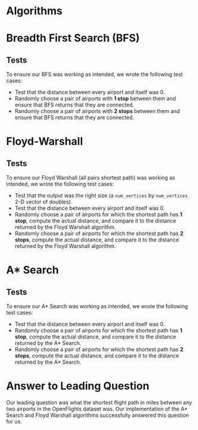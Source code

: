 

# Algorithms

# Breadth First Search (BFS)
## Tests
To ensure our BFS was working as intended, we wrote the following test cases:
* Test that the distance between every airport and itself was 0.
* Randomly choose a pair of airports with **1 stop** between them and ensure that BFS returns that they are connected.
* Randomly choose a pair of airports with **2 stops** between them and ensure that BFS returns that they are connected.


# Floyd-Warshall
## Tests
To ensure our Floyd Warshall (all pairs shortest path) was working as intended, we wrote the following test cases:
* Test that the output was the right size (a `num_vertices` by `num_vertices` 2-D vector of doubles).
* Test that the distance between every airport and itself was 0.
* Randomly choose a pair of airports for which the shortest path has **1 stop**, compute the actual distance, and compare it to the distance returned by the Floyd Warshall algorithm.
* Randomly choose a pair of airports for which the shortest path has **2 stops**, compute the actual distance, and compare it to the distance returned by the Floyd Warshall algorithm.

# A* Search
## Tests
To ensure our A* Search was working as intended, we wrote the following test cases:
* Test that the distance between every airport and itself was 0.
* Randomly choose a pair of airports for which the shortest path has **1 stop**, compute the actual distance, and compare it to the distance returned by the A* Search.
* Randomly choose a pair of airports for which the shortest path has **2 stops**, compute the actual distance, and compare it to the distance returned by the A* Search.

# Answer to Leading Question

Our leading question was what the shortest flight path in miles between any two airports in the OpenFlights dataset was. Our implementation of the A* Search and Floyd Warshall algorithms successfully answered this question for us.
